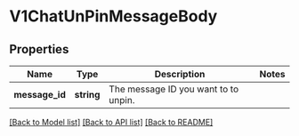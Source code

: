 # V1ChatUnPinMessageBody

## Properties
Name | Type | Description | Notes
------------ | ------------- | ------------- | -------------
**message_id** | **string** | The message ID you want to to unpin. | 

[[Back to Model list]](../../README.md#documentation-for-models) [[Back to API list]](../../README.md#documentation-for-api-endpoints) [[Back to README]](../../README.md)

